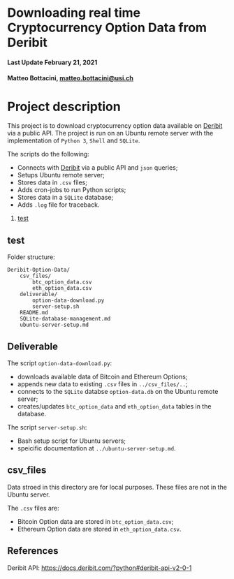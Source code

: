 # Downloading real time Cryptocurrency Option Data from Deribit
#### Last Update February 21, 2021 ####
#### Matteo Bottacini, [matteo.bottacini@usi.ch](mailto:matteo.bottacini@usi.ch) ####


# Project description

This project is to download cryptocurrency option data available on [Deribit](https://www.deribit.com) via a public API.
The project is run on an Ubuntu remote server with the implementation of `Python 3`, `Shell` and `SQLite`.

The scripts do the following:
* Connects with [Deribit](https://www.deribit.com) via a public API and `json` queries;
* Setups Ubuntu remote server;
* Stores data in `.csv` files;
* Adds cron-jobs to run Python scripts;
* Stores data in a `SQLite` database;
* Adds `.log` file for traceback.

1. [test](#test)
## test


Folder structure:
~~~~
Deribit-Option-Data/
    csv_files/
        btc_option_data.csv
        eth_option_data.csv
    deliverable/
        option-data-download.py
        server-setup.sh
    README.md
    SQLite-database-management.md
    ubuntu-server-setup.md
~~~~

## Deliverable ##
The script `option-data-download.py`:
* downloads available data of Bitcoin and Ethereum Options;
* appends new data to existing `.csv` files in `../csv_files/..`;
* connects to the `SQLite` databse `option-data.db` on the Ubuntu remote server;
* creates/updates `btc_option_data` and `eth_option_data` tables in the database.

The script `server-setup.sh`:
* Bash setup script for Ubuntu servers;
* speicific documentation at `../ubuntu-server-setup.md`.

## csv_files ##
Data stroed in this directory are for local purposes.
These files are not in the Ubuntu server.

The `.csv` files are:
* Bitcoin Option data are stored in `btc_option_data.csv`;
* Ethereum Option data are stored in `eth_option_data.csv`.

## References ##

Deribit API: https://docs.deribit.com/?python#deribit-api-v2-0-1
